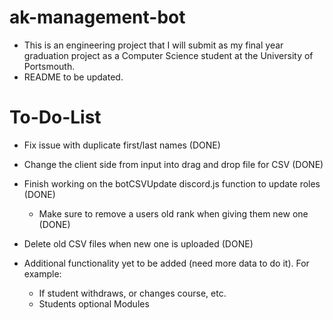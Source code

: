 # ak-management-bot

- This is an engineering project that I will submit as my final year graduation project as a Computer Science student at the University of Portsmouth.
- README to be updated.

# To-Do-List

- Fix issue with duplicate first/last names (DONE)
- Change the client side from input into drag and drop file for CSV (DONE)
- Finish working on the botCSVUpdate discord.js function to update roles (DONE)

  - Make sure to remove a users old rank when giving them new one (DONE)

- Delete old CSV files when new one is uploaded (DONE)

- Additional functionality yet to be added (need more data to do it). For example:
  - If student withdraws, or changes course, etc.
  - Students optional Modules

